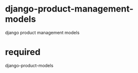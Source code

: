 # django-product-management-models
 django product management models

# required
 django-product-models
